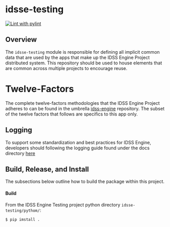 # idsse-testing
[![Lint with pylint](https://github.com/NOAA-GSL/idsse-testing/actions/workflows/linter.yml/badge.svg)](https://github.com/NOAA-GSL/idsse-testing/actions/workflows/linter.yml)

## Overview
The `idsse-testing` module is responsible for defining all implicit common data that are used by the apps that make up the IDSS Engine Project distributed system. This
repository should be used to house elements that are common across multiple projects to encourage reuse.

# Twelve-Factors
The complete twelve-factors methodologies that the IDSS Engine Project adheres to can be found in the umbrella [idss-engine](https://github.com/NOAA-GSL/idss-engine) repository. The subset of the twelve factors that follows are specifics to this app only.

## Logging
To support some standardization and best practices for IDSS Engine, developers should following the logging guide found under the docs directory [here](https://github.com/NOAA-GSL/idss-engine-commons)

## Build, Release, and Install
The subsections below outline how to build the package within this project. 

#### Build
From the IDSS Engine Testing project python directory `idsse-testing/pythom/`:

`$ pip imstall .`
